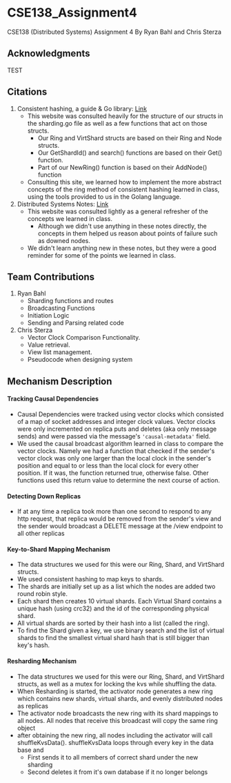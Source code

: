 # CSE138_Assignment4
CSE138 (Distributed Systems) Assignment 4 By Ryan Bahl and Chris Sterza

## Acknowledgments 
TEST

## Citations 
1. Consistent hashing, a guide & Go library: [Link](https://medium.com/@sent0hil/consistent-hashing-a-guide-go-implementation-fe3421ac3e8f)
    - This website was consulted heavily for the structure of our structs in the sharding.go file as well as a few functions that act on those structs. 
      - Our Ring and VirtShard structs are based on their Ring and Node structs.
      - Our GetShardId() and search() functions are based on their Get() function.
      - Part of our NewRing() function is based on their AddNode() function
    - Consulting this site, we learned how to implement the more abstract concepts of the ring method of consistent hashing learned in class, using the tools provided to us in the Golang language.
2. Distributed Systems Notes: [Link](https://github.com/ChrisWhealy/DistributedSystemNotes)
    - This website was consulted lightly as a general refresher of the concepts we learned in class. 
      - Although we didn't use anything in these notes directly, the concepts in them helped us reason about points of failure such as downed nodes.
    - We didn't learn anything new in these notes, but they were a good reminder for some of the points we learned in class.

## Team Contributions
1. Ryan Bahl
    - Sharding functions and routes
    - Broadcasting Functions 
    - Initiation Logic
    - Sending and Parsing related code
2. Chris Sterza
    - Vector Clock Comparison Functionality.
    - Value retrieval.
    - View list management.
    - Pseudocode when designing system
## Mechanism Description
#### Tracking Causal Dependencies
  - Causal Dependencies were tracked using vector clocks which consisted of a map of socket addresses and integer clock values. Vector clocks were only incremented on replica puts and deletes (aka only message sends) and were passed via the message's ```'causal-metadata'``` field.
  - We used the causal broadcast algorithm learned in class to compare the vector clocks. Namely we had a function that checked if the sender's vector clock was only one larger than the local clock in the sender's position and equal to or less than the local clock for every other position. If it was, the function returned true, otherwise false. Other functions used this return value to determine the next course of action.
#### Detecting Down Replicas
  - If at any time a replica took more than one second to respond to any http request, that replica would be removed from the sender's view and the sender would broadcast a DELETE message at the /view endpoint to all other replicas 
#### Key-to-Shard Mapping Mechanism
  - The data structures we used for this were our Ring, Shard, and VirtShard structs. 
  - We used consistent hashing to map keys to shards.
  - The shards are initially set up as a list which the nodes are added two 
    round robin style.
  - Each shard then creates 10 virtual shards. Each Virtual Shard contains a
    unique hash (using crc32) and the id of the corresponding physical shard.
  - All virtual shards are sorted by their hash into a list (called the ring).
  - To find the Shard given a key, we use binary search and the list of virtual
    shards to find the smallest virtual shard hash that is still bigger than 
    key's hash. 
#### Resharding Mechanism
  - The data structures we used for this were our Ring, Shard, and VirtShard structs, as well as a mutex for locking the kvs while shuffling the data.
  - When Resharding is started, the activator node generates a new ring which
    contains new shards, virtual shards, and evenly distributed nodes as 
    replicas
  - The activator node broadcasts the new ring with its shard mappings to all 
    nodes. All nodes that receive this broadcast will copy the same ring 
    object
  - after obtaining the new ring, all nodes including the activator will call 
    shuffleKvsData(). shuffleKvsData loops through every key in the data base and 
    - First sends it to all members of correct shard under the new sharding 
    - Second deletes it from it's own database if it no longer belongs  
